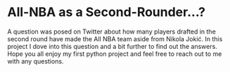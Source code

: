 # All-NBA as a Second-Rounder...?
A question was posed on Twitter about how many players drafted in the second round have made the All NBA team aside from Nikola Jokić. In this project I dove into this question and a bit further to find out the answers. Hope you all enjoy my first python project and feel free to reach out to me with any questions.
